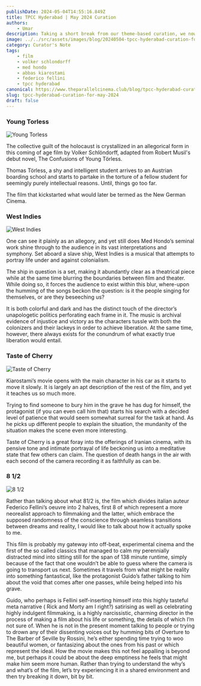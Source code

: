 ```yaml
---
publishDate: 2024-05-04T14:55:16.849Z
title: TPCC Hyderabad | May 2024 Curation
authors:
    - Umar
description: Taking a short break from our theme-based curation, we now present a selection of hand-picked movies that are representative of the curators’ tastes.
image: ../../src/assets/images/blog/20240504-tpcc-hyderabad-curation-for-may-2024.jpeg
category: Curator's Note
tags:
    - film
    - volker schlondorff
    - med hondo
    - abbas kiarostami
    - federico fellini
    - tpcc hyderabad
canonical: https://www.theparallelcinema.club/blog/tpcc-hyderabad-curation-for-may-2024
slug: tpcc-hyderabad-curation-for-may-2024
draft: false
---
```

### Young Torless

![Young Torless](https://image.tmdb.org/t/p/original/eVRbf9O0c9GxmdOFmFAfarGz5OH.jpg)

The collective guilt of the holocaust is crystallized in an allegorical form in this coming of age film by Volker Schlöndorff, adapted from Robert Musil's debut novel, The Confusions of Young Törless.

Thomas Törless, a shy and intelligent student arrives to an Austrian boarding school and starts to partake in the torture of a fellow student for seemingly purely intellectual reasons. Until, things go too far.

The film that kickstarted what would later be termed as the New German Cinema.

### West Indies

![West Indies](https://image.tmdb.org/t/p/original/fxHzWHbTp6G4qjg9KKO9c0A2ig4.jpg)

One can see it plainly as an allegory, and yet still does Med Hondo’s seminal work shine through to the audience in its vast interpretations and symphony. Set aboard a slave ship, West Indies is a musical that attempts to portray life under and against colonialism.

The ship in question is a set, making it abundantly clear as a theatrical piece while at the same time blurring the boundaries between film and theater. While doing so, it forces the audience to exist within this blur, where-upon the humming of the songs beckon the question: is it the people singing for themselves, or are they beseeching us?

It is both colorful and dark and has the distinct touch of the director’s unapologetic politics perforating each frame in it. The music is archival evidence of injustice and victory as the characters tussle with both the colonizers and their lackeys in order to achieve liberation. At the same time, however, there always exists for the conundrum of what exactly true liberation would entail.

### Taste of Cherry

![Taste of Cherry](https://image.tmdb.org/t/p/original/huoDY3oOfx3HKi68KL73kmKTm0v.jpg)

Kiarostami’s movie opens with the main character in his car as it starts to move it slowly. It is largely an apt description of the rest of the film, and yet it teaches us so much more.

Trying to find someone to bury him in the grave he has dug for himself, the protagonist (if you can even call him that) starts his search with a decided level of patience that would seem somewhat surreal for the task at hand. As he picks up different people to explain the situation, the mundanity of the situation makes the scene even more interesting.

Taste of Cherry is a great foray into the offerings of Iranian cinema, with its pensive tone and intimate portrayal of life beckoning us into a meditative state that few others can claim. The question of death hangs in the air with each second of the camera recording it as faithfully as can be.

### 8 1/2

![8 1/2](https://image.tmdb.org/t/p/original/hiXMQiwpa0fqPJxWLSMWTbpiWn8.jpg)

Rather than talking about what 81/2 is, the film which divides italian auteur Federico Fellini’s oeuvre into 2 halves, first 8 of which represent a more neorealist approach to filmmaking and the latter, which embrace the supposed randomness of the conscience through seamless transitions between dreams and reality, I would like to talk about how it actually spoke to me.

This film is probably my gateway into off-beat, experimental cinema and the first of the so called classics that managed to calm my perennially distracted mind into sitting still for the span of 138 minute runtime, simply because of the fact that one wouldn’t be able to guess where the camera is going to transport us next. Sometimes it travels from what might be reality into something fantastical, like the protagonist Guido’s father talking to him about the void that comes after one passes, while being helped into his grave.

Guido, who perhaps is Fellini self-inserting himself into this highly tasteful meta narrative ( Rick and Morty am I right?) satirising as well as celebrating highly indulgent filmmaking, is a highly narcissistic, charming director in the process of making a film about his life or something, the details of which I’m not sure of. When he is not in the present moment talking to people or trying to drown any of their dissenting voices out by humming bits of Overture to The Barber of Seville by Rossini, he’s either spending time trying to woo beautiful women, or fantasizing about the ones from his past or which represent the ideal. How the movie makes this not feel appalling is beyond me, but perhaps it could be about the deep emptiness he feels that might make him seem more human.
Rather than trying to understand the why’s and what’s of the film, let’s try experiencing it in a shared environment and then try breaking it down, bit by bit.
